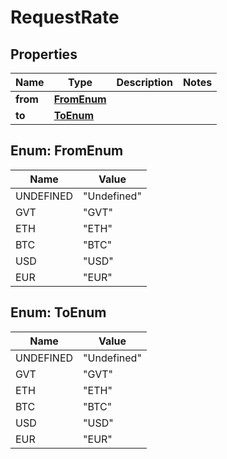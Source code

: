 
# RequestRate

## Properties
Name | Type | Description | Notes
------------ | ------------- | ------------- | -------------
**from** | [**FromEnum**](#FromEnum) |  | 
**to** | [**ToEnum**](#ToEnum) |  | 


<a name="FromEnum"></a>
## Enum: FromEnum
Name | Value
---- | -----
UNDEFINED | &quot;Undefined&quot;
GVT | &quot;GVT&quot;
ETH | &quot;ETH&quot;
BTC | &quot;BTC&quot;
USD | &quot;USD&quot;
EUR | &quot;EUR&quot;


<a name="ToEnum"></a>
## Enum: ToEnum
Name | Value
---- | -----
UNDEFINED | &quot;Undefined&quot;
GVT | &quot;GVT&quot;
ETH | &quot;ETH&quot;
BTC | &quot;BTC&quot;
USD | &quot;USD&quot;
EUR | &quot;EUR&quot;



